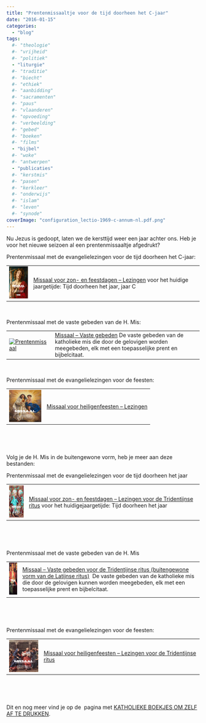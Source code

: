 ```yaml
---
title: "Prentenmissaaltje voor de tijd doorheen het C-jaar"
date: "2016-01-15"
categories: 
  - "blog"
tags:
  #- "theologie"
  #- "vrijheid"
  #- "politiek"
  - "liturgie"
  #- "traditie"
  #- "biecht"
  #- "ethiek"
  #- "aanbidding"
  #- "sacramenten"
  #- "paus"
  #- "vlaanderen"
  #- "opvoeding"
  #- "verbeelding"
  #- "gebed"
  #- "boeken"
  #- "films"
  - "bijbel"
  #- "woke"
  #- "antwerpen"
  - "publicaties"
  #- "kerstmis"
  #- "pasen"
  #- "kerkleer"
  #- "onderwijs"
  #- "islam"
  #- "leven"
  #- "synode"
coverImage: "configuration_lectio-1969-c-annum-nl.pdf.png"
---
```


Nu Jezus is gedoopt, laten we de kersttijd weer een jaar achter ons. Heb je voor het nieuwe seizoen al een prentenmissaaltje afgedrukt?

Prentenmissaal met de evangelielezingen voor de tijd doorheen het C-jaar:

<table class="widget"><tbody><tr><td><a href="http://www.missale.net/print/nl#-scope-lectionary-form-of-season-annum-cycle--c" target="_blank"><img src="images/configuration_lectio-1969-c-annum-nl.pdf.png" alt="Prentenmissaal" width="84" height="84"></a></td><td><a href="http://www.missale.net/print/nl#-scope-lectionary-form-of-season-annum-cycle--c" target="_blank">Missaal voor zon- en feestdagen – Lezingen</a> voor het huidige jaargetijde: Tijd doorheen het jaar, jaar C</td></tr></tbody></table>

 

Prentenmissaal met de vaste gebeden van de H. Mis:

<table class="widget"><tbody><tr><td><a href="http://www.missale.net/print/nl#-scope-ordomissae-form-of-season-all-cycle-abc" target="_blank"><img src="images/configuration_ordo-1969-nl.pdf.png" alt="Prentenmissaal" width="84" height="84"></a></td><td><a href="http://www.missale.net/print/nl#-scope-ordomissae-form-of-season-all-cycle-abc" target="_blank">Missaal – Vaste gebeden</a> De vaste gebeden van de katholieke mis die door de gelovigen worden meegebeden, elk met een toepasselijke prent en bijbelcitaat.</td></tr></tbody></table>

 

Prentenmissaal met de evangelielezingen voor de feesten:

<table class="widget"><tbody><tr><td><a href="http://www.missale.net/print/nl#-scope-lectionary-form-of-season-feasts" target="_blank"><img src="images/configuration_lectio-1969-fst-nl.pdf.png" alt="Prentenmissaal" width="84" height="84"></a></td><td><a href="http://www.missale.net/print/nl#-scope-lectionary-form-of-season-feasts" target="_blank">Missaal voor heiligenfeesten – Lezingen</a></td></tr></tbody></table>

 

 

Volg je de H. Mis in de buitengewone vorm, heb je meer aan deze bestanden:

Prentenmissaal met de evangelielezingen voor de tijd doorheen het jaar

<table class="widget"><tbody><tr><td><a href="http://www.missale.net/print/nl#-scope-lectionary-form-eo-season-annum" target="_blank"><img src="images/configuration_lectio-1962-annum-nl.pdf.png" alt="Prentenmissaal" width="84" height="84"></a></td><td><a href="http://www.missale.net/print/nl#-scope-lectionary-form-eo-season-annum" target="_blank">Missaal voor zon- en feestdagen – Lezingen voor de Tridentijnse ritus</a> voor het huidigejaargetijde:&nbsp;Tijd doorheen het jaar</td></tr></tbody></table>

 

 

Prentenmissaal met de vaste gebeden van de H. Mis

<table class="widget"><tbody><tr><td><a href="http://www.missale.net/print/nl#-scope-ordomissae-form-eo-season-nativ-season-pascha-season-annum-season-feasts-season-all-cycle-abc-cycle--a-cycle--b-cycle--c" target="_blank"><img src="images/configuration_ordo-1962-nl.pdf.png" alt="Prentenmissaal" width="84" height="84"></a></td><td><a href="http://www.missale.net/print/nl#-scope-ordomissae-form-eo-season-nativ-season-pascha-season-annum-season-feasts-season-all-cycle-abc-cycle--a-cycle--b-cycle--c" target="_blank">Missaal – Vaste gebeden voor de Tridentijnse ritus (buitengewone vorm van de Latijnse ritus)</a> &nbsp;De vaste gebeden van de katholieke mis die door de gelovigen kunnen worden meegebeden, elk met een toepasselijke prent en bijbelcitaat.</td></tr></tbody></table>

 

 

Prentenmissaal met de evangelielezingen voor de feesten:

<table class="widget"><tbody><tr><td><a href="http://www.missale.net/print/nl#-scope-lectionary-form-eo-season-feasts" target="_blank"><img src="images/configuration_lectio-1962-fst-nl.pdf.png" alt="Prentenmissaal" width="84" height="84"></a></td><td><a href="http://www.missale.net/print/nl#-scope-lectionary-form-eo-season-feasts" target="_blank">Missaal voor heiligenfeesten – Lezingen voor de Tridentijnse ritus</a></td></tr></tbody></table>

 

 

Dit en nog meer vind je op de  pagina met [KATHOLIEKE BOEKJES OM ZELF AF TE DRUKKEN](/page/katholieke-printerboekjes/).
